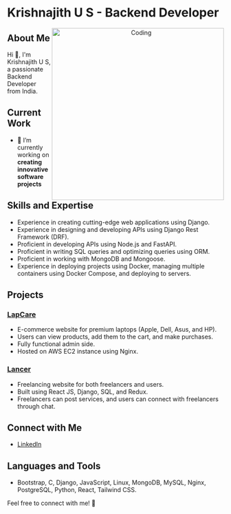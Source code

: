 # Krishnajith U S - Backend Developer

<p align="center">
  <img align="right" alt="Coding" width="400" src="https://cdn.dribbble.com/users/1162077/screenshots/3848914/programmer.gif">
</p>

## About Me
Hi 👋, I'm Krishnajith U S, a passionate Backend Developer from India.

## Current Work
- 🔭 I’m currently working on **creating innovative software projects**

## Skills and Expertise
- Experience in creating cutting-edge web applications using Django.
- Experience in designing and developing APIs using Django Rest Framework (DRF).
- Proficient in developing APIs using Node.js and FastAPI.
- Proficient in writing SQL queries and optimizing queries using ORM.
- Proficient in working with MongoDB and Mongoose.
- Experience in deploying projects using Docker, managing multiple containers using Docker Compose, and deploying to servers.


## Projects

### [LapCare](https://github.com/KrishnajithUS/LapCare_Ecom)
- E-commerce website for premium laptops (Apple, Dell, Asus, and HP).
- Users can view products, add them to the cart, and make purchases.
- Fully functional admin side.
- Hosted on AWS EC2 instance using Nginx.

### [Lancer](https://github.com/KrishnajithUS/Lancer)
- Freelancing website for both freelancers and users.
- Built using React JS, Django, SQL, and Redux.
- Freelancers can post services, and users can connect with freelancers through chat.

## Connect with Me
- [LinkedIn](https://www.linkedin.com/in/krishnajith-u-s-660992228/) <!-- Add your LinkedIn profile link here -->

## Languages and Tools
- Bootstrap, C, Django, JavaScript, Linux, MongoDB, MySQL, Nginx, PostgreSQL, Python, React, Tailwind CSS.

Feel free to connect with me! 🚀

